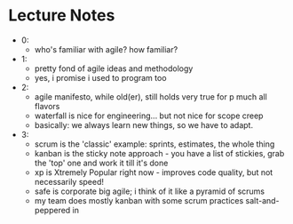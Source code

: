 # Lecture Notes

* 0:
  * who's familiar with agile? how familiar?
* 1:
  * pretty fond of agile ideas and methodology
  * yes, i promise i used to program too
* 2:
  * agile manifesto, while old(er), still holds very true for p much all flavors
  * waterfall is nice for engineering... but not nice for scope creep
  * basically: we always learn new things, so we have to adapt.
* 3:
  * scrum is the 'classic' example: sprints, estimates, the whole thing
  * kanban is the sticky note approach - you have a list of stickies, grab the 'top' one and work it till it's done
  * xp is Xtremely Popular right now - improves code quality, but not necessarily speed!
  * safe is corporate big agile; i think of it like a pyramid of scrums
  * my team does mostly kanban with some scrum practices salt-and-peppered in
